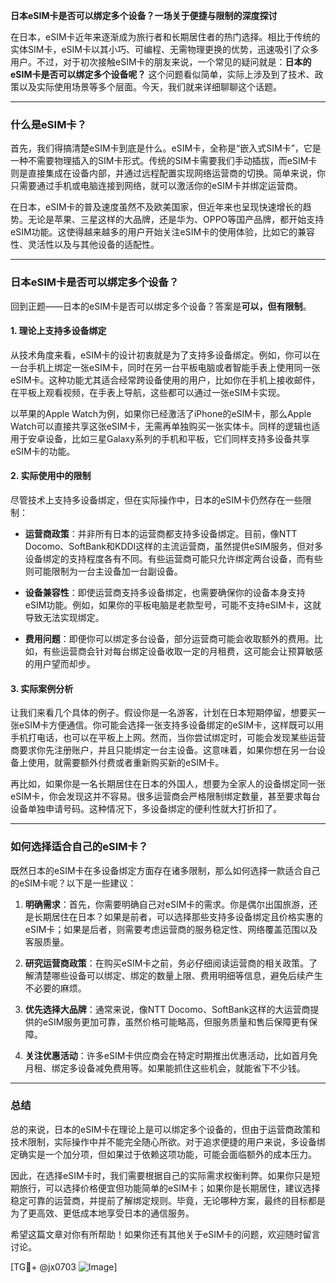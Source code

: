 **日本eSIM卡是否可以绑定多个设备？一场关于便捷与限制的深度探讨**

在日本，eSIM卡近年来逐渐成为旅行者和长期居住者的热门选择。相比于传统的实体SIM卡，eSIM卡以其小巧、可编程、无需物理更换的优势，迅速吸引了众多用户。不过，对于初次接触eSIM卡的朋友来说，一个常见的疑问就是：**日本的eSIM卡是否可以绑定多个设备呢？** 这个问题看似简单，实际上涉及到了技术、政策以及实际使用场景等多个层面。今天，我们就来详细聊聊这个话题。

---

### 什么是eSIM卡？

首先，我们得搞清楚eSIM卡到底是什么。eSIM卡，全称是“嵌入式SIM卡”，它是一种不需要物理插入的SIM卡形式。传统的SIM卡需要我们手动插拔，而eSIM卡则是直接集成在设备内部，并通过远程配置实现网络运营商的切换。简单来说，你只需要通过手机或电脑连接到网络，就可以激活你的eSIM卡并绑定运营商。

在日本，eSIM卡的普及速度虽然不及欧美国家，但近年来也呈现快速增长的趋势。无论是苹果、三星这样的大品牌，还是华为、OPPO等国产品牌，都开始支持eSIM功能。这使得越来越多的用户开始关注eSIM卡的使用体验，比如它的兼容性、灵活性以及与其他设备的适配性。

---

### 日本eSIM卡是否可以绑定多个设备？

回到正题——日本的eSIM卡是否可以绑定多个设备？答案是**可以，但有限制**。

#### 1. **理论上支持多设备绑定**
从技术角度来看，eSIM卡的设计初衷就是为了支持多设备绑定。例如，你可以在一台手机上绑定一张eSIM卡，同时在另一台平板电脑或者智能手表上使用同一张eSIM卡。这种功能尤其适合经常跨设备使用的用户，比如你在手机上接收邮件，在平板上观看视频，在手表上导航，这些都可以通过一张eSIM卡实现。

以苹果的Apple Watch为例，如果你已经激活了iPhone的eSIM卡，那么Apple Watch可以直接共享这张eSIM卡，无需再单独购买一张实体卡。同样的逻辑也适用于安卓设备，比如三星Galaxy系列的手机和平板，它们同样支持多设备共享eSIM卡的功能。

#### 2. **实际使用中的限制**
尽管技术上支持多设备绑定，但在实际操作中，日本的eSIM卡仍然存在一些限制：

- **运营商政策**：并非所有日本的运营商都支持多设备绑定。目前，像NTT Docomo、SoftBank和KDDI这样的主流运营商，虽然提供eSIM服务，但对多设备绑定的支持程度各有不同。有些运营商可能只允许绑定两台设备，而有些则可能限制为一台主设备加一台副设备。
  
- **设备兼容性**：即使运营商支持多设备绑定，也需要确保你的设备本身支持eSIM功能。例如，如果你的平板电脑是老款型号，可能不支持eSIM卡，这就导致无法实现绑定。

- **费用问题**：即便你可以绑定多台设备，部分运营商可能会收取额外的费用。比如，有些运营商会针对每台绑定设备收取一定的月租费，这可能会让预算敏感的用户望而却步。

#### 3. **实际案例分析**
让我们来看几个具体的例子。假设你是一名游客，计划在日本短期停留，想要买一张eSIM卡方便通信。你可能会选择一张支持多设备绑定的eSIM卡，这样既可以用手机打电话，也可以在平板上上网。然而，当你尝试绑定时，可能会发现某些运营商要求你先注册账户，并且只能绑定一台主设备。这意味着，如果你想在另一台设备上使用，就需要额外付费或者重新购买新的eSIM卡。

再比如，如果你是一名长期居住在日本的外国人，想要为全家人的设备绑定同一张eSIM卡，你会发现这并不容易。很多运营商会严格限制绑定数量，甚至要求每台设备单独申请号码。这种情况下，多设备绑定的便利性就大打折扣了。

---

### 如何选择适合自己的eSIM卡？

既然日本的eSIM卡在多设备绑定方面存在诸多限制，那么如何选择一款适合自己的eSIM卡呢？以下是一些建议：

1. **明确需求**：首先，你需要明确自己对eSIM卡的需求。你是偶尔出国旅游，还是长期居住在日本？如果是前者，可以选择那些支持多设备绑定且价格实惠的eSIM卡；如果是后者，则需要考虑运营商的服务稳定性、网络覆盖范围以及客服质量。

2. **研究运营商政策**：在购买eSIM卡之前，务必仔细阅读运营商的相关政策。了解清楚哪些设备可以绑定、绑定的数量上限、费用明细等信息，避免后续产生不必要的麻烦。

3. **优先选择大品牌**：通常来说，像NTT Docomo、SoftBank这样的大运营商提供的eSIM服务更加可靠，虽然价格可能略高，但服务质量和售后保障更有保障。

4. **关注优惠活动**：许多eSIM卡供应商会在特定时期推出优惠活动，比如首月免月租、绑定多设备减免费用等。如果能抓住这些机会，就能省下不少钱。

---

### 总结

总的来说，日本的eSIM卡在理论上是可以绑定多个设备的，但由于运营商政策和技术限制，实际操作中并不能完全随心所欲。对于追求便捷的用户来说，多设备绑定确实是一个加分项，但如果过于依赖这项功能，可能会面临额外的成本压力。

因此，在选择eSIM卡时，我们需要根据自己的实际需求权衡利弊。如果你只是短期旅行，可以选择价格便宜但功能简单的eSIM卡；如果你是长期居住，建议选择稳定可靠的运营商，并提前了解绑定规则。毕竟，无论哪种方案，最终的目标都是为了更高效、更低成本地享受日本的通信服务。

希望这篇文章对你有所帮助！如果你还有其他关于eSIM卡的问题，欢迎随时留言讨论。

[TG💪+ @jx0703 ![Image](https://github.com/user-attachments/assets/dbca1d08-cadb-493c-b0ec-ad6f7a83f270)]